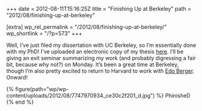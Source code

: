 +++
date = 2012-08-11T15:16:25Z
title = "Finishing Up at Berkeley"
path = "2012/08/finishing-up-at-berkeley"

[extra]
wp_rel_permalink = "/2012/08/finishing-up-at-berkeley/"
wp_shortlink = "/?p=573"
+++

Well, I’ve just filed my dissertation with UC Berkeley, so I’m essentially
done with my PhD! I’ve uploaded an electronic copy of my thesis
[here](@/dissertation.md). I’ll be giving an exit seminar summarizing my work
(and probably digressing a fair bit, because why not?) on Monday. It’s been a
great time at Berkeley, though I’m also pretty excited to return to Harvard to
work with [Edo Berger](http://www.cfa.harvard.edu/~eberger/). Onward!

{% figure(path="wp/wp-content/uploads/2012/08/7747970934_ce30c2f201_d.jpg") %}
PhinisheD
{% end %}
